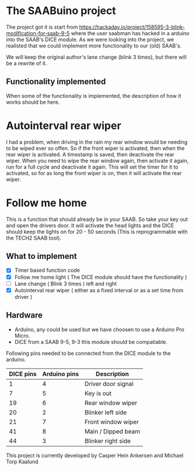 # The SAABuino project

 The project got it is start from https://hackaday.io/project/158595-3-blink-modification-for-saab-9-5 where the user saabman has hacked in a
 arduino into the SAAB's DICE module.
 As we were looking into the project, we realisted that we could implement more
 functionality to our (old) SAAB's.

 We will keep the original author's lane change (blink 3 times), but there will be a rewrite of it.

## Functionality implemented
When some of the functionality is implemented, the description of how it works should be here.

# Autointerval rear wiper
I had a problem, when driving in the rain my rear window would be needing to be wiped ever so offen.
So if the front wiper is activated, then when the rear wiper is activated. A timestamp is saved, then deactivate the rear wiper. When you need to wipe the rear window again, then activate it again, run for a full cycle and deactivate it again. This will set the timer for it to activated, so for as long the front wiper is on, then it will activate the rear wiper.

# Follow me home
This is a function that should already be in your SAAB. So take your key out and open the drivers door.
It will activate the head lights and the DICE should keep the lights on for 20 - 50 seconds (This is reprogrammable with the TECH2 SAAB tool).

## What to implement
- [x] Timer based function code
- [x] Follow me home light ( The DICE module should have the functionality )
- [ ] Lane change ( Blink 3 times ) left and right
- [x] Autointerval rear wiper ( either as a fixed interval or as a set time from driver )

## Hardware
* Arduino, any could be used but we have choosen to use a Arduino Pro Micro.
* DICE from a SAAB 9-5, 9-3 this module should be compatiable.

Following pins needed to be connected from the DICE module to the arduino.

DICE pins   | Arduino pins  | Description
------------|---------------|-------------------
1           |  4            | Driver door signal
7           |  5            | Key is out
19          |  6            | Rear window wiper
20          |  2            | Blinker left side
21          |  7            | Front window wiper
41          |  8            | Main / Dipped beam
44          |  3            | Blinker right side

This project is currently developed by Casper Hein Ankersen and Michael Torp Kaalund